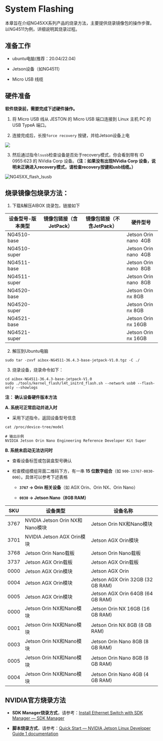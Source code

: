 # System  Flashing

本章旨在介绍NG45XX系列产品的烧录方法，主要提供烧录镜像包的操作步骤。以NG4511为例，详细说明其烧录过程。

## 准备工作

- ubuntu电脑(推荐：20.04/22.04)

- Jetson设备（如NG4511）

- Micro USB 线缆

## 硬件准备​

**软件烧录前，需要完成下述硬件操作。**

1. 将 Micro USB 线从 JESTON 的 Micro USB 端口连接到 Linux 主机 PC 的 USB TypeA 端口。

2. 连接完成后，长按`force recovery` 按键，并给Jetson设备上电

![](/img/NG45XX_SOFTWARE/NG45XX_Recovery.png)

3. 然后通过指令`lsusb`检查设备是否处于recovery模式，你会看到带有 ID 0955:623 的 NVidia Corp 设备。**（注：如果没有出现NVidia Corp 设备，说明未正确进入recovery模式，请检查recovery按键和usb线缆。）**

![NG45XX_flash_lsusb](/img/NG45XX_flash_lsusb.jpg)

## 烧录镜像包烧录方法：

1. 下载&解压AIBOX 烧录包，链接如下

| 设备型号-版本类型    | 镜像包链接（含JetPack） | 镜像包链接（不含JetPack） | 硬件型号                  |
| ------------ | --------------- | ---------------- | --------------------- |
| NG4510-base  |                 |                  | Jetson Orin nano  4GB |
| NG4510-super |                 |                  | Jetson Orin nano  4GB |
| NG4511-base  |                 |                  | Jetson Orin nano  8GB |
| NG4511-super |                 |                  | Jetson Orin nano  8GB |
| NG4520-base  |                 |                  | Jetson Orin nx 8GB    |
| NG4520-super |                 |                  | Jetson Orin nx 8GB    |
| NG4521-base  |                 |                  | Jetson Orin nx 16GB   |
| NG4521-super |                 |                  | Jetson Orin nx 16GB   |

2. 解压到Ubuntu电脑

```
sudo tar -zxvf aibox-NG4511-36.4.3-base-jetpack-V1.0.tgz -C ./
```

3. 烧录设备，烧录命令如下：

```
cd aibox-NG4511-36.4.3-base-jetpack-V1.0
sudo ./tools/kernel_flash/l4t_initrd_flash.sh --network usb0 --flash-only --showlogs
```

**注： 确认设备硬件版本方法**

**A. 系统可正常启动并进入时​**​

- 采用下述指令，返回设备型号信息

```shell
cat /proc/device-tree/model

# 输出示例
NVIDIA Jetson Orin Nano Engineering Reference Developer Kit Super
```

**B. 系统未启动无法访问时** 

- 查看设备标签或包装盒型号​确认

- 检查模组模组背面二维码下方，有一串 ​**​15 位数字组合​**​（如 `900-13767-0030-000`）。具体可以参考下述表格
  
  - **`3767` → Orin 相关设备​**​（如 AGX Orin、Orin NX、Orin Nano）
  
  - **`0030` → Jetson Nano（8GB RAM）​**

| SKU  | 设备类型                         | 设备名称                             |
| ---- | ---------------------------- | -------------------------------- |
| 3767 | NVIDIA Jetson Orin NX和Nano模块 | Jetson Orin NX和Nano模块            |
| 3701 | NVIDIA Jetson AGX Orin模块     | Jetson AGX Orin模块                |
| 3768 | Jetson Orin Nano载板           | Jetson Orin Nano载板               |
| 3737 | Jetson AGX Orin载板            | Jetson AGX Orin载板                |
| 0000 | Jetson AGX Orin模块            | Jetson AGX Orin                  |
| 0004 | Jetson AGX Orin模块            | Jetson AGX Orin 32GB (32 GB RAM) |
| 0005 | Jetson AGX Orin模块            | Jetson AGX Orin 64GB (64 GB RAM) |
| 0000 | Jetson Orin NX和Nano模块        | Jetson Orin NX 16GB (16 GB RAM)  |
| 0001 | Jetson Orin NX和Nano模块        | Jetson Orin NX 8GB (8 GB RAM)    |
| 0003 | Jetson Orin NX和Nano模块        | Jetson Orin Nano 8GB (8 GB RAM)  |
| 0005 | Jetson Orin NX和Nano模块        | Jetson Orin Nano 8GB (8 GB RAM)  |
| 0004 | Jetson Orin NX和Nano模块        | Jetson Orin Nano 4GB (4 GB RAM)  |

## NVIDIA官方烧录方法

- **SDK Manager烧录方式**，请参考：[Install Ethernet Switch with SDK Manager — SDK Manager](https://docs.nvidia.com/sdk-manager/install-with-sdkm-switch/index.html)

- **脚本烧录方式**，请参考：[Quick Start — NVIDIA Jetson Linux Developer Guide 1 documentation](https://docs.nvidia.com/jetson/archives/r36.2/DeveloperGuide/IN/QuickStart.html#to-flash-the-jetson-developer-kit-operating-software)
